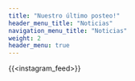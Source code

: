 ```yaml
---
title: "Nuestro último posteo!"
header_menu_title: "Noticias"
navigation_menu_title: "Noticias"
weight: 2
header_menu: true
---
```


{{<instagram_feed>}}
